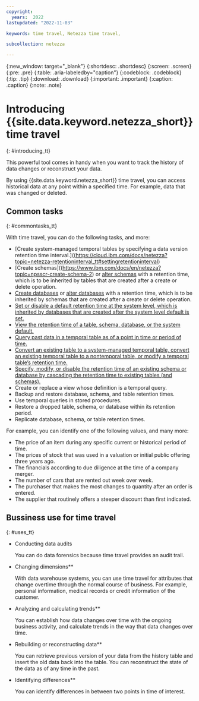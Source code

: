 ```yaml
---
copyright:
  years:  2022
lastupdated: "2022-11-03"

keywords: time travel, Netezza time travel,

subcollection: netezza

---
```


{:new_window: target="_blank"}
{:shortdesc: .shortdesc}
{:screen: .screen}
{:pre: .pre}
{:table: .aria-labeledby="caption"}
{:codeblock: .codeblock}
{:tip: .tip}
{:download: .download}
{:important: .important}
{:caption: .caption}
{:note: .note}

# Introducing {{site.data.keyword.netezza_short}} time travel
{: #introducing_tt}

This powerful tool comes in handy when you want to track the history of data changes or reconstruct your data.

By using {{site.data.keyword.netezza_short}} time travel, you can access historical data at any point within a specified time. For example, data that was changed or deleted.

## Common tasks
{: #commontasks_tt}

With time travel, you can do the following tasks, and more:

- [Create system-managed temporal tables by specifying a data version retention time interval.]((https://cloud.ibm.com/docs/netezza?topic=netezza-retentioninterval_tt#settingretentioninterval)
- [Create schemas]((https://www.ibm.com/docs/en/netezza?topic=npsscr-create-schema-2) or [alter schemas](https://www.ibm.com/docs/en/netezza?topic=npsscr-alter-schema-2) with a retention time, which is to be inherited by tables that are created after a create or delete operation.
- [Create databases](https://www.ibm.com/docs/en/netezza?topic=npsscr-create-database-2) or [alter databases](https://www.ibm.com/docs/en/netezza?topic=npsscr-alter-database-2) with a retention time, which is to be inherited by schemas that are created after a create or delete operation.
- [Set or disable a default retention time at the system level, which is inherited by databases that are created after the system level default is set.](https://cloud.ibm.com/docs/netezza?topic=netezza-retentioninterval_tt#settingretentioninterval)
- [View the retention time of a table, schema, database, or the system default.](https://cloud.ibm.com/docs/netezza?topic=netezza-retentioninterval_tt)
- [Query past data in a temporal table as of a point in time or period of time.](https://cloud.ibm.com/docs/netezza?topic=netezza-queryingdata_tt)
- [Convert an existing table to a system-managed temporal table, convert an existing temporal table to a nontemporal table, or modify a temporal table’s retention time.](https://cloud.ibm.com/docs/netezza?topic=netezza-retentioninterval_tt)
- [Specify, modify, or disable the retention time of an existing schema or database by cascading the retention time to existing tables (and schemas).](https://cloud.ibm.com/docs/netezza?topic=netezza-retentioninterval_tt)
- Create or replace a view whose definition is a temporal query.
- Backup and restore database, schema, and table retention times.
- Use temporal queries in stored procedures.
- Restore a dropped table, schema, or database within its retention period.
- Replicate database, schema, or table retention times.

For example, you can identify one of the following values, and many more:

- The price of an item during any specific current or historical period of time.
- The prices of stock that was used in a valuation or initial public offering three years ago.
- The financials according to due diligence at the time of a company merger.
- The number of cars that are rented out week over week.
- The purchaser that makes the most changes to quantity after an order is entered.
- The supplier that routinely offers a steeper discount than first indicated.

## Bussiness use for time travel
{: #uses_tt}

- Conducting data audits

    You can do data forensics because time travel provides an audit trail.

- Changing dimensions**

    With data warehouse systems, you can use time travel for attributes that change overtime through the normal course of business.
    For example, personal information, medical records or credit information of the customer.

- Analyzing and calculating trends**

    You can establish how data changes over time with the ongoing business activity, and calculate trends in the way that data changes over time.

- Rebuilding or reconstructing data**

    You can retrieve previous version of your data from the history table and insert the old data back into the table. You can reconstruct the state of the data as of any time in the past.

- Identifying differences**

    You can identify differences in between two points in time of interest.
